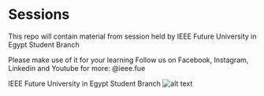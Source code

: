 # Sessions
This repo will contain material from session held by IEEE Future University in Egypt Student Branch

Please make use of it for your learning 
Follow us on Facebook, Instagram, Linkedin and Youtube for more: @ieee.fue

IEEE Future University in Egypt Student Branch
![alt text](IEEE_FUE_logo.png "Our Logo")
